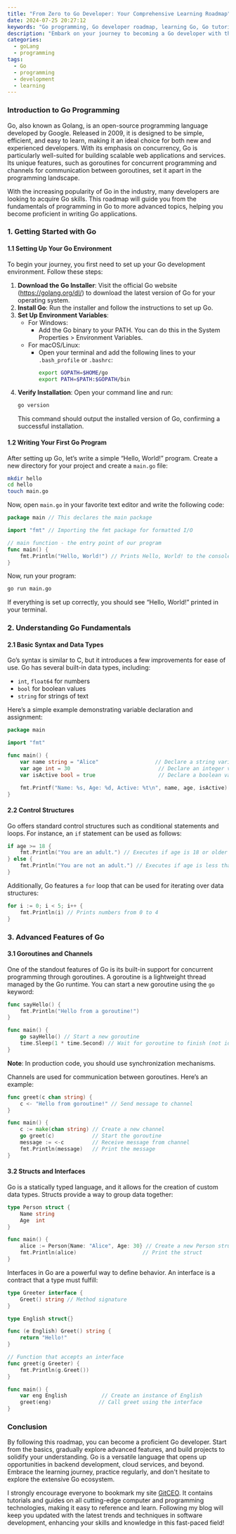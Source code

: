 ```yaml
---
title: "From Zero to Go Developer: Your Comprehensive Learning Roadmap"
date: 2024-07-25 20:27:12
keywords: "Go programming, Go developer roadmap, learning Go, Go tutorials, Go best practices, programming languages, software development"
description: "Embark on your journey to becoming a Go developer with this comprehensive roadmap. This guide covers everything from the fundamentals of Go programming to advanced concepts, best practices, and essential tools for building robust applications. Learn the structure of Go, its key features like goroutines and channels, along with practical coding examples and step-by-step instructions. Ideal for beginners and experienced developers looking to enhance their skills in Go, this roadmap offers an organized approach to mastering one of the leading programming languages in the industry today. Prepare to dive deep into Go's ecosystem with hands-on projects and useful tips to solidify your understanding."
categories:
  - goLang
  - programming
tags:
  - Go
  - programming
  - development
  - learning
---
```


### Introduction to Go Programming

Go, also known as Golang, is an open-source programming language developed by Google. Released in 2009, it is designed to be simple, efficient, and easy to learn, making it an ideal choice for both new and experienced developers. With its emphasis on concurrency, Go is particularly well-suited for building scalable web applications and services. Its unique features, such as goroutines for concurrent programming and channels for communication between goroutines, set it apart in the programming landscape.

With the increasing popularity of Go in the industry, many developers are looking to acquire Go skills. This roadmap will guide you from the fundamentals of programming in Go to more advanced topics, helping you become proficient in writing Go applications.

<!-- more -->

### 1. Getting Started with Go

#### 1.1 Setting Up Your Go Environment

To begin your journey, you first need to set up your Go development environment. Follow these steps:

1. **Download the Go Installer**: Visit the official Go website (https://golang.org/dl/) to download the latest version of Go for your operating system. 
2. **Install Go**: Run the installer and follow the instructions to set up Go.
3. **Set Up Environment Variables**:
   - For Windows: 
     - Add the Go binary to your PATH. You can do this in the System Properties > Environment Variables.
   - For macOS/Linux: 
     - Open your terminal and add the following lines to your `.bash_profile` or `.bashrc`:
       ```bash
       export GOPATH=$HOME/go
       export PATH=$PATH:$GOPATH/bin
       ```
4. **Verify Installation**: Open your command line and run:
   ```bash
   go version
   ```
   This command should output the installed version of Go, confirming a successful installation.

#### 1.2 Writing Your First Go Program

After setting up Go, let’s write a simple “Hello, World!” program. Create a new directory for your project and create a `main.go` file:
```bash
mkdir hello
cd hello
touch main.go
```
Now, open `main.go` in your favorite text editor and write the following code:
```go
package main // This declares the main package

import "fmt" // Importing the fmt package for formatted I/O

// main function - the entry point of our program
func main() {
    fmt.Println("Hello, World!") // Prints Hello, World! to the console
}
```
Now, run your program:
```bash
go run main.go
```
If everything is set up correctly, you should see “Hello, World!” printed in your terminal.

### 2. Understanding Go Fundamentals

#### 2.1 Basic Syntax and Data Types

Go’s syntax is similar to C, but it introduces a few improvements for ease of use. Go has several built-in data types, including:
- `int`, `float64` for numbers
- `bool` for boolean values
- `string` for strings of text

Here’s a simple example demonstrating variable declaration and assignment:
```go
package main

import "fmt"

func main() {
    var name string = "Alice"                  // Declare a string variable
    var age int = 30                            // Declare an integer variable
    var isActive bool = true                    // Declare a boolean variable

    fmt.Printf("Name: %s, Age: %d, Active: %t\n", name, age, isActive) // Print variables
}
```

#### 2.2 Control Structures

Go offers standard control structures such as conditional statements and loops. For instance, an `if` statement can be used as follows:
```go
if age >= 18 {
    fmt.Println("You are an adult.") // Executes if age is 18 or older
} else {
    fmt.Println("You are not an adult.") // Executes if age is less than 18
}
```
Additionally, Go features a `for` loop that can be used for iterating over data structures:
```go
for i := 0; i < 5; i++ {
    fmt.Println(i) // Prints numbers from 0 to 4
}
```

### 3. Advanced Features of Go

#### 3.1 Goroutines and Channels

One of the standout features of Go is its built-in support for concurrent programming through goroutines. A goroutine is a lightweight thread managed by the Go runtime. You can start a new goroutine using the `go` keyword:
```go
func sayHello() {
    fmt.Println("Hello from a goroutine!")
}

func main() {
    go sayHello() // Start a new goroutine
    time.Sleep(1 * time.Second) // Wait for goroutine to finish (not ideal for production code)
}
```
**Note**: In production code, you should use synchronization mechanisms.

Channels are used for communication between goroutines. Here’s an example:
```go
func greet(c chan string) {
    c <- "Hello from goroutine!" // Send message to channel
}

func main() {
    c := make(chan string) // Create a new channel
    go greet(c)            // Start the goroutine
    message := <-c         // Receive message from channel
    fmt.Println(message)   // Print the message
}
```

#### 3.2 Structs and Interfaces

Go is a statically typed language, and it allows for the creation of custom data types. Structs provide a way to group data together:
```go
type Person struct {
    Name string
    Age  int
}

func main() {
    alice := Person{Name: "Alice", Age: 30} // Create a new Person struct
    fmt.Println(alice)                     // Print the struct
}
```
Interfaces in Go are a powerful way to define behavior. An interface is a contract that a type must fulfill:
```go
type Greeter interface {
    Greet() string // Method signature
}

type English struct{}

func (e English) Greet() string {
    return "Hello!"
}

// Function that accepts an interface
func greet(g Greeter) {
    fmt.Println(g.Greet())
}

func main() {
    var eng English           // Create an instance of English
    greet(eng)               // Call greet using the interface
}
```

### Conclusion

By following this roadmap, you can become a proficient Go developer. Start from the basics, gradually explore advanced features, and build projects to solidify your understanding. Go is a versatile language that opens up opportunities in backend development, cloud services, and beyond. Embrace the learning journey, practice regularly, and don't hesitate to explore the extensive Go ecosystem.

I strongly encourage everyone to bookmark my site [GitCEO](https://gitceo.com). It contains tutorials and guides on all cutting-edge computer and programming technologies, making it easy to reference and learn. Following my blog will keep you updated with the latest trends and techniques in software development, enhancing your skills and knowledge in this fast-paced field!